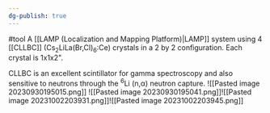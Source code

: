 ```yaml
---
dg-publish: true
---
```

#tool
A [[LAMP (Localization and Mapping Platform)|LAMP]] system using 4 [[CLLBC]] (Cs<sub>2</sub>LiLa(Br,Cl)<sub>6</sub>:Ce) crystals in a 2 by 2 configuration. Each crystal is 1x1x2".

CLLBC is an excellent scintillator for gamma spectroscopy and also sensitive to neutrons through the <sup>6</sup>Li (n,α) neutron capture.
![[Pasted image 20230930195015.png]]
![[Pasted image 20230930195041.png]]![[Pasted image 20231002203931.png]]![[Pasted image 20231002203945.png]]